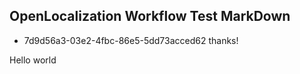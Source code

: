 ## OpenLocalization Workflow Test MarkDown
* 7d9d56a3-03e2-4fbc-86e5-5dd73acced62 
thanks!

Hello world
